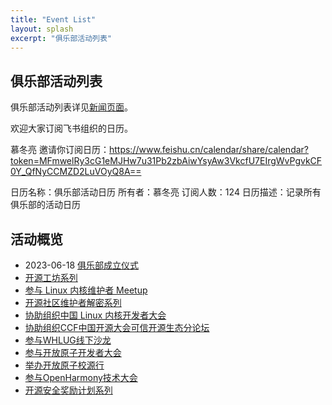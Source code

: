 ```yaml
---
title: "Event List"
layout: splash
excerpt: "俱乐部活动列表"
---
```


## 俱乐部活动列表

俱乐部活动列表详见[新闻页面]({{site.baseurl}}/news)。

欢迎大家订阅飞书组织的日历。

慕冬亮 邀请你订阅日历：https://www.feishu.cn/calendar/share/calendar?token=MFmwelRy3cG1eMJHw7u31Pb2zbAiwYsyAw3VkcfU7EIrgWvPgvkCF0Y_QfNyCCMZD2LuVOyQ8A==

日历名称：俱乐部活动日历
所有者：慕冬亮
订阅人数：124
日历描述：记录所有俱乐部的活动日历

## 活动概览

- 2023-06-18 [俱乐部成立仪式](https://mp.weixin.qq.com/s/zOVr8oWad1M4gMJ7i_oA7g)
- [开源工坊系列]()
- [参与 Linux 内核维护者 Meetup]()
- [开源社区维护者解密系列]()
- [协助组织中国 Linux 内核开发者大会]()
- [协助组织CCF中国开源大会可信开源生态分论坛]()
- [参与WHLUG线下沙龙](https://mp.weixin.qq.com/s/EFWDJ1BVX9kJAFIsZZyDfQ)
- [参与开放原子开发者大会](https://mp.weixin.qq.com/s/cxK-gYEdu0LiL-qz0rx7HA)
- [举办开放原子校源行](https://mp.weixin.qq.com/s/Ww87mQC-OFMXrTZhpm1Xhg)
- [参与OpenHarmony技术大会](https://mp.weixin.qq.com/s/MThxNIhvRdk0mzjC8vn9Tw)
- [开源安全奖励计划系列]()
